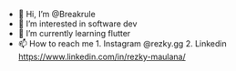 - 👋 Hi, I’m @Breakrule 
- 👀 I’m interested in software dev
- 🌱 I’m currently learning flutter
- 📫 How to reach me 
      1. Instagram @rezky.gg
      2. Linkedin https://www.linkedin.com/in/rezky-maulana/
<!---
Breakrule/Breakrule is a ✨ special ✨ repository because its `README.md` (this file) appears on your GitHub profile.
You can click the Preview link to take a look at your changes.
--->
